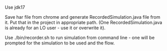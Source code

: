 Use jdk17

Save har file from chrome and generate RecordedSimulation.java file from it. Put that in the project in appropriate path.
(One RecordedSimulation.java is already for an LO user - use it or overwrite it).

Use ./bin/recorder.sh to run simulation from command line - one will be prompted for the simulation to be used and the flow.
